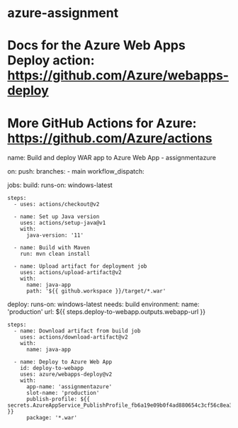 # azure-assignment
# Docs for the Azure Web Apps Deploy action: https://github.com/Azure/webapps-deploy
# More GitHub Actions for Azure: https://github.com/Azure/actions

name: Build and deploy WAR app to Azure Web App - assignmentazure

on:
  push:
    branches:
      - main
  workflow_dispatch:

jobs:
  build:
    runs-on: windows-latest

    steps:
      - uses: actions/checkout@v2

      - name: Set up Java version
        uses: actions/setup-java@v1
        with:
          java-version: '11'

      - name: Build with Maven
        run: mvn clean install

      - name: Upload artifact for deployment job
        uses: actions/upload-artifact@v2
        with:
          name: java-app
          path: '${{ github.workspace }}/target/*.war'

  deploy:
    runs-on: windows-latest
    needs: build
    environment:
      name: 'production'
      url: ${{ steps.deploy-to-webapp.outputs.webapp-url }}

    steps:
      - name: Download artifact from build job
        uses: actions/download-artifact@v2
        with:
          name: java-app

      - name: Deploy to Azure Web App
        id: deploy-to-webapp
        uses: azure/webapps-deploy@v2
        with:
          app-name: 'assignmentazure'
          slot-name: 'production'
          publish-profile: ${{ secrets.AzureAppService_PublishProfile_fb6a19e09b0f4ad880654c3cf56c8ea3 }}
          package: '*.war'
